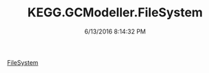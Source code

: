 ﻿---
title: KEGG.GCModeller.FileSystem
date: 6/13/2016 8:14:32 PM
---

[FileSystem](T-KEGG.GCModeller.FileSystem.FileSystem.html)
